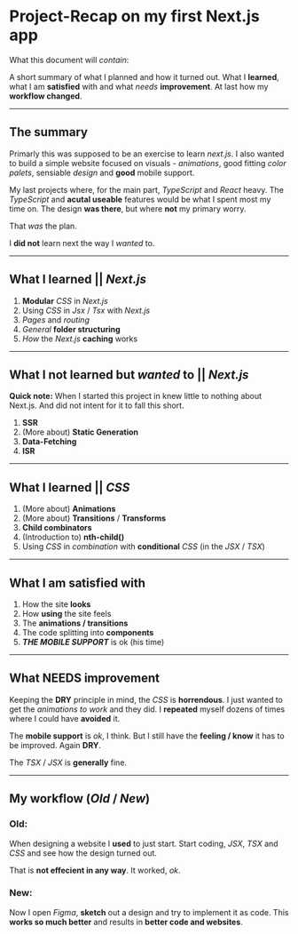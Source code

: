 # Project-Recap on my first Next.js app

What this document will _contain_:

A short summary of what I planned and how it turned out. What I **learned**, what I am **satisfied** with and what _needs_ **improvement**. At last how my **workflow changed**.

---

## The summary

Primarly this was supposed to be an exercise to learn _next.js_. I also wanted to build a simple website focused on visuals - _animations_, good fitting _color palets_, sensiable _design_ and **good** mobile support.

My last projects where, for the main part, _TypeScript_ and _React_ heavy. The _TypeScript_ and **acutal useable** features would be what I spent most my time on. The design **was there**, but where **not** my primary worry.

That _was_ the plan.

I **did not** learn next the way I _wanted_ to.

---

## What I learned || _Next.js_

1. **Modular** _CSS_ in _Next.js_
2. Using _CSS_ in _Jsx_ / _Tsx_ with _Next.js_
3. _Pages_ and _routing_
4. _General_ **folder structuring**
5. _How_ the _Next.js_ **caching** works

---

## What I **not** learned but _wanted_ to || _Next.js_

**Quick note:**
When I started this project in knew little to nothing about Next.js. And did not intent for it to fall this short.

1. **SSR**
2. (More about) **Static Generation**
3. **Data-Fetching**
4. **ISR**

---

## What I learned || _CSS_

1. (More about) **Animations**
2. (More about) **Transitions** / **Transforms**
3. **Child combinators**
4. (Introduction to) **nth-child()**
5. Using _CSS_ in _combination_ with **conditional** _CSS_ (in the _JSX_ / _TSX_)

---

## What I am satisfied with

1. How the site **looks**
2. How **using** the site feels
3. The **animations / transitions**
4. The code splitting into **components**
5. **_THE MOBILE SUPPORT_** is ok (his time)

---

## What **NEEDS** improvement

Keeping the **DRY** principle in mind, the _CSS_ is **horrendous**. I just wanted to get the _animations to work_ and they did. I **repeated** myself dozens of times where I could have **avoided** it.

The **mobile support** is _ok_, I think. But I still have the **feeling / know** it has to be improved. Again **DRY**.

The _TSX_ / _JSX_ is **generally** fine.

---

## My workflow (_Old_ / _New_)

### **Old**:

When designing a website I **used** to just start. Start coding, _JSX_, _TSX_ and _CSS_ and see how the design turned out.

That is **not effecient in any way**. It worked, _ok_.

### **New**:

Now I open _Figma_, **sketch** out a design and try to implement it as code. This **works so much better** and results in **better code and websites**.
